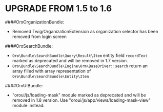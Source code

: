 UPGRADE FROM 1.5 to 1.6
=======================

####OroOrganizationBundle:
- Removed Twig/OrganizationExtension as organization selector has been removed from login screen

####OroSearchBundle:
 - `Oro\Bundle\SearchBundle\Query\Result\Item` entity field `recordText` marked as deprecated and will be removed in 1.7 version.
 - `Oro\Bundle\SearchBundle\Engine\Orm\BaseDriver::search` return an array filled with array representation of `Oro\Bundle\SearchBundle\Entity\Item`

####OroUIBundle:
 - "oroui/js/loading-mask" module marked as deprecated and will be removed in 1.8 version. Use "oroui/js/app/views/loading-mask-view" module instead.
